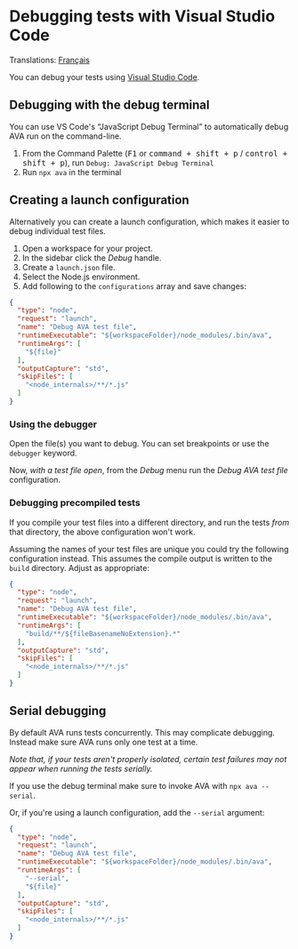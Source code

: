 # Debugging tests with Visual Studio Code

Translations: [Français](https://github.com/avajs/ava-docs/blob/main/fr_FR/docs/recipes/debugging-with-vscode.md)

You can debug your tests using [Visual Studio Code](https://code.visualstudio.com/).

## Debugging with the debug terminal

You can use VS Code's “JavaScript Debug Terminal” to automatically debug AVA run on the command-line.

1. From the Command Palette (<kbd>F1</kbd> or <kbd>command + shift + p</kbd> / <kbd>control + shift + p</kbd>), run `Debug: JavaScript Debug Terminal`
2. Run `npx ava` in the terminal

## Creating a launch configuration

Alternatively you can create a launch configuration, which makes it easier to debug individual test files.

1. Open a workspace for your project.
1. In the sidebar click the *Debug* handle.
1. Create a `launch.json` file.
1. Select the Node.js environment.
1. Add following to the `configurations` array and save changes:

  ```json
  {
    "type": "node",
    "request": "launch",
    "name": "Debug AVA test file",
    "runtimeExecutable": "${workspaceFolder}/node_modules/.bin/ava",
    "runtimeArgs": [
      "${file}"
    ],
    "outputCapture": "std",
    "skipFiles": [
      "<node_internals>/**/*.js"
    ]
  }
  ```

### Using the debugger

Open the file(s) you want to debug. You can set breakpoints or use the `debugger` keyword.

Now, *with a test file open*, from the *Debug* menu run the *Debug AVA test file* configuration.

### Debugging precompiled tests

If you compile your test files into a different directory, and run the tests *from* that directory, the above configuration won't work.

Assuming the names of your test files are unique you could try the following configuration instead. This assumes the compile output is written to the `build` directory. Adjust as appropriate:


```json
{
  "type": "node",
  "request": "launch",
  "name": "Debug AVA test file",
  "runtimeExecutable": "${workspaceFolder}/node_modules/.bin/ava",
  "runtimeArgs": [
    "build/**/${fileBasenameNoExtension}.*"
  ],
  "outputCapture": "std",
  "skipFiles": [
    "<node_internals>/**/*.js"
  ]
}
```

## Serial debugging

By default AVA runs tests concurrently. This may complicate debugging. Instead make sure AVA runs only one test at a time.

*Note that, if your tests aren't properly isolated, certain test failures may not appear when running the tests serially.*

If you use the debug terminal make sure to invoke AVA with `npx ava --serial`.

Or, if you're using a launch configuration, add the `--serial` argument:

```json
{
  "type": "node",
  "request": "launch",
  "name": "Debug AVA test file",
  "runtimeExecutable": "${workspaceFolder}/node_modules/.bin/ava",
  "runtimeArgs": [
    "--serial",
    "${file}"
  ],
  "outputCapture": "std",
  "skipFiles": [
    "<node_internals>/**/*.js"
  ]
}
```
